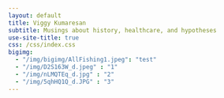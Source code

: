 ```yaml
---
layout: default
title: Viggy Kumaresan
subtitle: Musings about history, healthcare, and hypotheses
use-site-title: true
css: /css/index.css
bigimg:
  - "/img/bigimg/AllFishing1.jpeg": "test"
  - "/img/D2S163W_d.jpeg" : "1"
  - "/img/nLMQTEq_d.jpg" : "2"
  - "/img/5qhHQ1Q_d.JPG" : "3"
---
```



